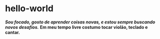 # hello-world
***Sou focado, gosto de aprender coisas novas, e estou sempre buscando novos desafios.***
**Em meu tempo livre costumo tocar violão, teclado e cantar.** 


